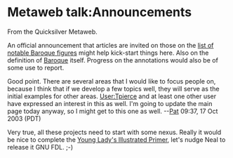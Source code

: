 
# Metaweb talk:Announcements

From the Quicksilver Metaweb.

An official announcement that articles are invited on those on the [list of notable Baroque figures](/list-of-notable-baroque-figures) might help kick-start things here. Also on the definition of [Baroque](/baroque) itself. Progress on the annotations would also be of some use to report.

 Good point. There are several areas that I would like to focus people on, because I think that if we develop a few topics well, they will serve as the initial examples for other areas. [User:Tpierce](/user-tpierce) and at least one other user have expressed an interest in this as well. I'm going to update the main page today anyway, so I might get to this one as well. --[Pat](/user-patrick-tufts) 09:37, 17 Oct 2003 (PDT)

Very true, all these projects need to start with some nexus. Really it would be nice to complete the [Young Lady's Illustrated Primer](/young-lady-s-illustrated-primer), let's nudge Neal to release it GNU FDL. ;-)
